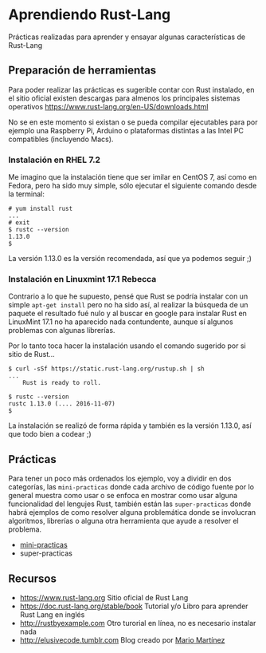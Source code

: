 # Aprendiendo Rust-Lang
Prácticas realizadas para aprender y ensayar algunas características de Rust-Lang

## Preparación de herramientas
Para poder realizar las prácticas es sugerible contar con Rust instalado, en el sitio oficial existen descargas para almenos los principales sistemas operativos https://www.rust-lang.org/en-US/downloads.html

No se en este momento si existan o se pueda compilar ejecutables para por ejemplo una Raspberry Pi, Arduino o plataformas distintas a las Intel PC compatibles (incluyendo Macs).

### Instalación en RHEL 7.2
Me imagino que la instalación tiene que ser imilar en CentOS 7, así como en Fedora, pero ha sido muy simple, sólo ejecutar el siguiente comando desde la terminal:
```console
# yum install rust
...
# exit
$ rustc --version
1.13.0
$
```
La versión 1.13.0 es la versión recomendada, así que ya podemos seguir ;)

### Instalación en Linuxmint 17.1 Rebecca
Contrario a lo que he supuesto, pensé que Rust se podría instalar con un simple `apt-get install` pero no ha sido así, al realizar la búsqueda de un paquete el resultado fué nulo y al buscar en google para instalar Rust en LinuxMint 17.1 no ha aparecido nada contundente, aunque sí algunos problemas con algunas librerías.

Por lo tanto toca hacer la instalación usando el comando sugerido por si sitio de Rust...
```console
$ curl -sSf https://static.rust-lang.org/rustup.sh | sh
...
    Rust is ready to roll.
    
$ rustc --version
rustc 1.13.0 (.... 2016-11-07)
$
```
La instalación se realizó de forma rápida y también es la versión 1.13.0, así que todo bien a codear ;)

## Prácticas
Para tener un poco más ordenados los ejemplo, voy a dividir en dos categorías, las `mini-practicas` donde cada archivo de código fuente por lo general muestra como usar o se enfoca en mostrar como usar alguna funcionalidad del lengujes Rust, también están las `super-practicas` donde habrá ejemplos de como resolver alguna problemática donde se involucran algoritmos, librerías o alguna otra herramienta que ayude a resolver el problema.

- [mini-practicas](mini-practicas/README.md)
- super-practicas

## Recursos
- https://www.rust-lang.org Sitio oficial de Rust Lang
- https://doc.rust-lang.org/stable/book Tutorial y/o Libro para aprender Rust Lang en inglés
- http://rustbyexample.com Otro turorial en línea, no es necesario instalar nada
- http://elusivecode.tumblr.com Blog creado por [Mario Martínez](https://twitter.com/aio00)
